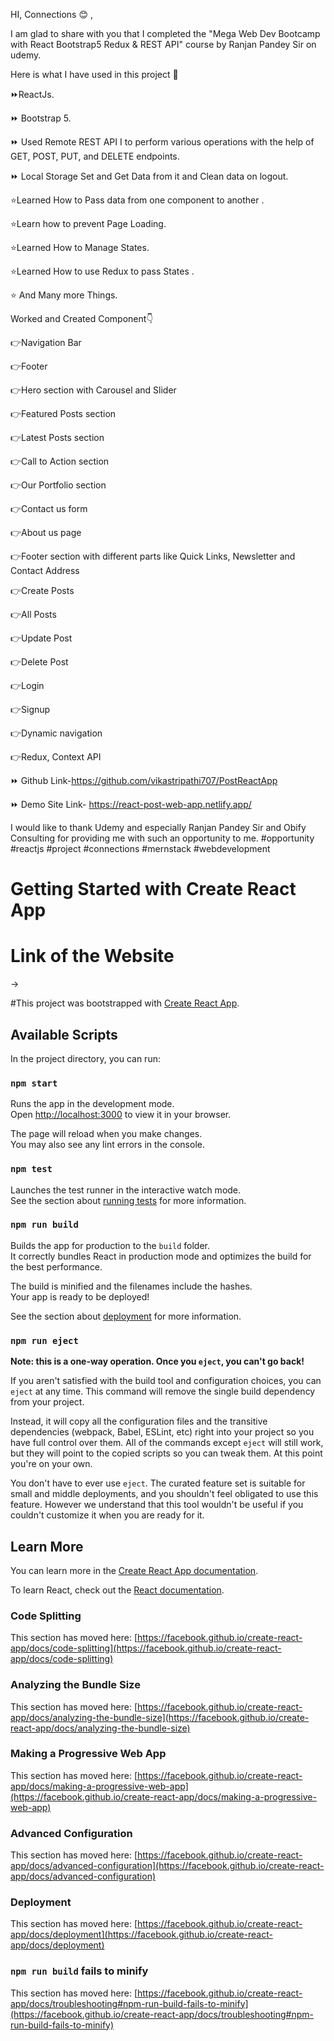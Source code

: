 HI, Connections 😊 ,

I am glad to share with you that I completed the "Mega Web Dev Bootcamp with React Bootstrap5 Redux & REST API" course by Ranjan Pandey Sir on udemy.

Here is what I have used in this project 🔻

⏩ReactJs.

⏩ Bootstrap 5.

⏩ Used Remote REST API I to perform various operations with the help of GET, POST, PUT, and DELETE endpoints.

⏩ Local Storage Set and Get Data from it and Clean data on logout.



⭐️Learned How to Pass data from one component to another .

⭐️Learn how to prevent Page Loading.

⭐️Learned How to Manage States.

⭐️Learned How to use Redux to pass States .

⭐️ And Many more Things.



Worked and Created Component👇



👉Navigation Bar

👉Footer

👉Hero section with Carousel and Slider

👉Featured Posts section

👉Latest Posts section

👉Call to Action section

👉Our Portfolio section

👉Contact us form

👉About us page

👉Footer section with different parts like Quick Links, Newsletter and Contact Address

👉Create Posts

👉All Posts

👉Update Post

👉Delete Post

👉Login

👉Signup

👉Dynamic navigation

👉Redux, Context API



⏩ Github Link-https://github.com/vikastripathi707/PostReactApp

⏩ Demo Site Link- https://react-post-web-app.netlify.app/



I would like to thank Udemy and especially Ranjan Pandey Sir and Obify Consulting for providing me with such an opportunity to me. #opportunity #reactjs #project #connections #mernstack #webdevelopment 


# Getting Started with Create React App
# Link of the Website
->

#This project was bootstrapped with [Create React App](https://github.com/facebook/create-react-app).

## Available Scripts

In the project directory, you can run:

### `npm start`

Runs the app in the development mode.\
Open [http://localhost:3000](http://localhost:3000) to view it in your browser.

The page will reload when you make changes.\
You may also see any lint errors in the console.

### `npm test`

Launches the test runner in the interactive watch mode.\
See the section about [running tests](https://facebook.github.io/create-react-app/docs/running-tests) for more information.

### `npm run build`

Builds the app for production to the `build` folder.\
It correctly bundles React in production mode and optimizes the build for the best performance.

The build is minified and the filenames include the hashes.\
Your app is ready to be deployed!

See the section about [deployment](https://facebook.github.io/create-react-app/docs/deployment) for more information.

### `npm run eject`

**Note: this is a one-way operation. Once you `eject`, you can't go back!**

If you aren't satisfied with the build tool and configuration choices, you can `eject` at any time. This command will remove the single build dependency from your project.

Instead, it will copy all the configuration files and the transitive dependencies (webpack, Babel, ESLint, etc) right into your project so you have full control over them. All of the commands except `eject` will still work, but they will point to the copied scripts so you can tweak them. At this point you're on your own.

You don't have to ever use `eject`. The curated feature set is suitable for small and middle deployments, and you shouldn't feel obligated to use this feature. However we understand that this tool wouldn't be useful if you couldn't customize it when you are ready for it.

## Learn More

You can learn more in the [Create React App documentation](https://facebook.github.io/create-react-app/docs/getting-started).

To learn React, check out the [React documentation](https://reactjs.org/).

### Code Splitting

This section has moved here: [https://facebook.github.io/create-react-app/docs/code-splitting](https://facebook.github.io/create-react-app/docs/code-splitting)

### Analyzing the Bundle Size

This section has moved here: [https://facebook.github.io/create-react-app/docs/analyzing-the-bundle-size](https://facebook.github.io/create-react-app/docs/analyzing-the-bundle-size)

### Making a Progressive Web App

This section has moved here: [https://facebook.github.io/create-react-app/docs/making-a-progressive-web-app](https://facebook.github.io/create-react-app/docs/making-a-progressive-web-app)

### Advanced Configuration

This section has moved here: [https://facebook.github.io/create-react-app/docs/advanced-configuration](https://facebook.github.io/create-react-app/docs/advanced-configuration)

### Deployment

This section has moved here: [https://facebook.github.io/create-react-app/docs/deployment](https://facebook.github.io/create-react-app/docs/deployment)

### `npm run build` fails to minify

This section has moved here: [https://facebook.github.io/create-react-app/docs/troubleshooting#npm-run-build-fails-to-minify](https://facebook.github.io/create-react-app/docs/troubleshooting#npm-run-build-fails-to-minify)
